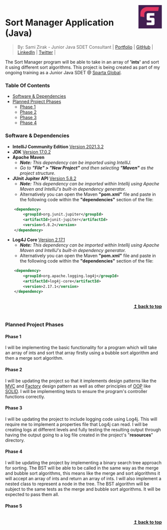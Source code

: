 <img src="sparta.jpg" align="right" width="75" />

# Sort Manager Application (Java)
> By: Sami Zirak - Junior Java SDET Consultant | [Portfolio](https://samiz.dev/) | [GitHub](https://github.com/samizirakgamedev) | [LinkedIn](https://www.linkedin.com/in/sami-zirak-dezfouly/) | [Twitter](https://twitter.com/SamiZirakDev) |
> 
The Sort Manager program will be able to take in an array of **'ints'** and sort it using different sort algorithms. 
This project is being created as part of my ongoing training as a Junior Java SDET @ [Sparta Global](https://www.spartaglobal.com/).
### Table Of Contents ###
+ [Software & Dependencies](#software---dependencies)
+ [Planned Project Phases](#planned-project-phases)
  - [Phase 1](#phase-1)
  - [Phase 2](#phase-2)
  - [Phase 3](#phase-3)
  - [Phase 4](#phase-4)
### Software & Dependencies ###
* **IntelliJ Community Edition** [Version 2021.3.2](https://www.jetbrains.com/idea/download/#section=windows)
* **JDK** [Version 17.0.2](https://jdk.java.net/17/)
* **Apache Maven**
  * _**Note:** This dependency can be imported using IntelliJ._
  * _Go to **"File" > "New Project"** and then selecting **"Maven"** as the project structure._
* **JUnit Jupiter API** [Version 5.8.2](https://mvnrepository.com/artifact/org.junit.jupiter/junit-jupiter-api/5.8.2)
  * _**Note:** This dependency can be imported within Intellij using Apache Maven and IntelliJ's built-in dependency generator._
  * Alternatively you can open the Maven **"pom.xml"** file and paste in the following code within the **"dependencies"** section of the file:
```xml
    <dependency>
        <groupId>org.junit.jupiter</groupId>
        <artifactId>junit-jupiter</artifactId>
        <version>5.8.2</version>
    </dependency>
```
* **Log4J Core** [Version 2.17.1](https://mvnrepository.com/artifact/org.apache.logging.log4j/log4j-core/2.17.1)
  * _**Note:** This dependency can be imported within Intellij using Apache Maven and IntelliJ's built-in dependency generator._
  * Alternatively you can open the Maven **"pom.xml"** file and paste in the following code within the **"dependencies"** section of the file:
```xml
    <dependency>
        <groupId>org.apache.logging.log4j</groupId>
        <artifactId>log4j-core</artifactId>
        <version>2.17.1</version>
    </dependency> 
```
<br/>
<div align="right">
    <b><a href="#----">↥ back to top</a></b>
</div>
<br/>

### Planned Project Phases ###
#### Phase 1 ####
I will be implementing the basic functionality for a program which will take an array of ints and sort that array firstly using a bubble sort algorithm and then a merge sort algorithm.
#### Phase 2 ####
I will be updating the project so that it implements design patterns like the [MVC](https://en.wikipedia.org/wiki/Model%E2%80%93view%E2%80%93controller) and [Factory](https://en.wikipedia.org/wiki/Factory_method_pattern) design pattern
as well as other principles of [OOP](https://en.wikipedia.org/wiki/Object-oriented_programming) like [SOLID](https://en.wikipedia.org/wiki/SOLID). I will be implementing tests to ensure the program's controller functions correctly.
#### Phase 3 ####
I will be updating the project to include logging code using Log4j. This will require me to implement a properties file that Log4j can read. I will be creating logs at different levels and fully testing the resulting output through having the output going to a log file created in the project's "**resources**" directory.
#### Phase 4 ####
I will be updating the project by implementing a binary search tree approach for sorting. The BST will be able to be called in the same way as the merge and bubble sort algorithms, this means like the merge and sort algorithms it will accept an array of ints and return an array of ints. I will also implement a nested class to represent a node in the tree. The BST algorithm will be subject to the same tests as the merge and bubble sort algorithms. It will be expected to pass them all.
#### Phase 5 ####

<br/>
<div align="right">
    <b><a href="#----">↥ back to top</a></b>
</div>
<br/>

